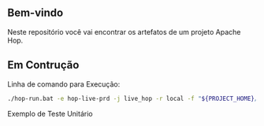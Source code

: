 ## Bem-vindo

Neste repositório você vai encontrar os artefatos de um projeto Apache Hop.



## Em Contrução

Linha de comando para Execução: 

```bash
./hop-run.bat -e hop-live-prd -j live_hop -r local -f "${PROJECT_HOME}/UNIT_TEST/unit-test.hwf"
```

Exemplo de Teste Unitário
